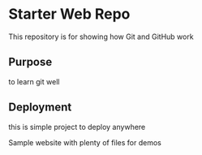 # Starter Web Repo

This repository is for showing how Git and GitHub work

## Purpose
to learn git well

## Deployment
this is simple project to deploy anywhere

Sample website with plenty of files for demos
